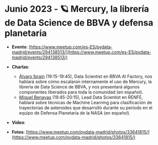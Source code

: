 # Junio 2023 - 🪐 Mercury, la librería de Data Science de BBVA y defensa planetaria

- **Evento**: [https://www.meetup.com/es-ES/pydata-madrid/events/294138513/](https://www.meetup.com/es-ES/pydata-madrid/events/294138513/)

- **Charlas**:
  - [Álvaro Ibraín](https://es.linkedin.com/in/alvaro-ibrain-rodriguez/) (19:15-19:45), Data Scientist en BBVA AI Factory, nos hablará sobre cómo escalaron internamente el uso de Mercury, la librería de Data Science de BBVA, y nos presentará algunos componentes liberados para toda la comunidad (en español).
  - [Miguel Benayas](https://es.linkedin.com/in/benayaspenasm/) (19:45-20:15), Lead Data Scientist en RENFE, hablará sobre técnicas de Machine Learning para clasificación de trayectorias de asteroides que desarrolló durante su período en el equipo de Defensa Planetaria de la NASA (en español).

- **Vídeo**: 

- **Fotos**: [https://www.meetup.com/pydata-madrid/photos/33641815/](https://www.meetup.com/pydata-madrid/photos/33641815/)
